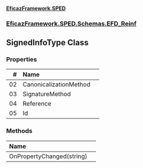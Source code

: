 #### [EficazFramework.SPED](EficazFrameworkSPED.md 'EficazFramework SPED')
### [EficazFramework.SPED.Schemas.EFD_Reinf](EficazFramework.SPED.Schemas.EFD_Reinf.md 'EficazFramework.SPED.Schemas.EFD_Reinf')

## SignedInfoType Class
### Properties

| # | Name | |
| ---: | :--- | :--- |
| 02 | CanonicalizationMethod |  |
| 03 | SignatureMethod |  |
| 04 | Reference |  |
| 05 | Id |  |
### Methods

| Name | |
| :--- | :--- |
| OnPropertyChanged(string) |  |
